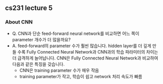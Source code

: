 ## cs231 lecture 5
### About CNN

- Q. CNN과 단순 feed-forward neural network를 비교하면 어느 쪽이 parameter 개수가 더 많을까요?
- A. feed-forward의 parameter 수가 훨씬 많습니다. hidden layer를 더 깊게 만들 수록 Fully Connected Neural Network과 CNN과의 학습 파라미터의 차이는 더 급격하게 늘어납니다. CNN은 Fully Connected Neural Network과 비교하여 다음과 같은 특징을 갖습니다. 
    - CNN은 training parameter 수가 매우 작음
    - training parameter가 작고, 학습이 쉽고 network 처리 속도가 빠름